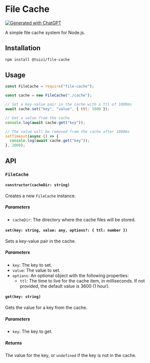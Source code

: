 # File Cache

[![Generated with ChatGPT](https://img.shields.io/badge/generated%20with-ChatGPT-blue.svg)](https://openai.com/blog/chatgpt/)

A simple file cache system for Node.js.

## Installation

```bash
npm install @tuizi/file-cache
```

## Usage

```javascript
const FileCache = require("file-cache");

const cache = new FileCache("./cache");

// Set a key-value pair in the cache with a ttl of 1000ms
await cache.set("key", "value", { ttl: 1000 });

// Get a value from the cache
console.log(await cache.get("key"));

// The value will be removed from the cache after 1000ms
setTimeout(async () => {
  console.log(await cache.get("key"));
}, 2000);
```

## API

### `FileCache`

#### `constructor(cacheDir: string)`

Creates a new `FileCache` instance.

##### Parameters

- `cacheDir`: The directory where the cache files will be stored.

#### `set(key: string, value: any, options?: { ttl: number })`

Sets a key-value pair in the cache.

##### Parameters

- `key`: The key to set.
- `value`: The value to set.
- `options`: An optional object with the following properties:
  - `ttl`: The time to live for the cache item, in milliseconds. If not provided, the default value is 3600 (1 hour).

#### `get(key: string)`

Gets the value for a key from the cache.

##### Parameters

- `key`: The key to get.

##### Returns

The value for the key, or `undefined` if the key is not in the cache.

```

```
